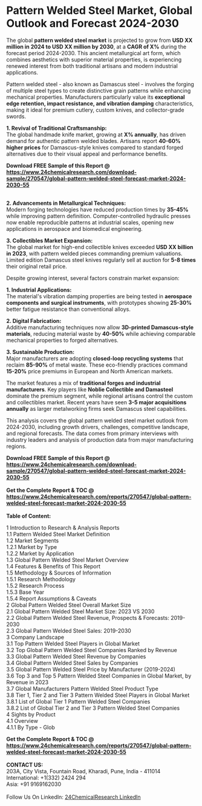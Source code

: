 <h1>Pattern Welded Steel Market, Global Outlook and Forecast 2024-2030</h1><p>The global <strong>pattern welded steel market</strong> is projected to grow from <strong>USD XX million in 2024 to USD XX million by 2030</strong>, at a <strong>CAGR of X%</strong> during the forecast period 2024-2030. This ancient metallurgical art form, which combines aesthetics with superior material properties, is experiencing renewed interest from both traditional artisans and modern industrial applications.</p><p>Pattern welded steel - also known as Damascus steel - involves the forging of multiple steel types to create distinctive grain patterns while enhancing mechanical properties. Manufacturers particularly value its <strong>exceptional edge retention, impact resistance, and vibration damping</strong> characteristics, making it ideal for premium cutlery, custom knives, and collector-grade swords.</p><p><strong>1. Revival of Traditional Craftsmanship:</strong><br>
The global handmade knife market, growing at <strong>X% annually</strong>, has driven demand for authentic pattern welded blades. Artisans report <strong>40-60% higher prices</strong> for Damascus-style knives compared to standard forged alternatives due to their visual appeal and performance benefits.</p><div><b>Download FREE Sample of this Report @ 
            <a href="https://www.24chemicalresearch.com/download-sample/270547/global-pattern-welded-steel-forecast-market-2024-2030-55">
            https://www.24chemicalresearch.com/download-sample/270547/global-pattern-welded-steel-forecast-market-2024-2030-55</a></b></div><br><p><strong>2. Advancements in Metallurgical Techniques:</strong><br>
Modern forging technologies have reduced production times by <strong>35-45%</strong> while improving pattern definition. Computer-controlled hydraulic presses now enable reproducible patterns at industrial scales, opening new applications in aerospace and biomedical engineering.</p><p><strong>3. Collectibles Market Expansion:</strong><br>
The global market for high-end collectible knives exceeded <strong>USD XX billion in 2023</strong>, with pattern welded pieces commanding premium valuations. Limited edition Damascus steel knives regularly sell at auction for <strong>5-8 times</strong> their original retail price.</p><p>Despite growing interest, several factors constrain market expansion:</p><p><strong>1. Industrial Applications:</strong><br>
The material's vibration damping properties are being tested in <strong>aerospace components and surgical instruments</strong>, with prototypes showing <strong>25-30%</strong> better fatigue resistance than conventional alloys.</p><p><strong>2. Digital Fabrication:</strong><br>
Additive manufacturing techniques now allow <strong>3D-printed Damascus-style materials</strong>, reducing material waste by <strong>40-50%</strong> while achieving comparable mechanical properties to forged alternatives.</p><p><strong>3. Sustainable Production:</strong><br>
Major manufacturers are adopting <strong>closed-loop recycling systems</strong> that reclaim <strong>85-90%</strong> of metal waste. These eco-friendly practices command <strong>15-20%</strong> price premiums in European and North American markets.</p><p>The market features a mix of <strong>traditional forges and industrial manufacturers</strong>. Key players like <strong>Noblie Collectible and Damasteel</strong> dominate the premium segment, while regional artisans control the custom and collectibles market. Recent years have seen <strong>3-5 major acquisitions annually</strong> as larger metalworking firms seek Damascus steel capabilities.</p><p>This analysis covers the global pattern welded steel market outlook from 2024-2030, including growth drivers, challenges, competitive landscape, and regional forecasts. The data comes from primary interviews with industry leaders and analysis of production data from major manufacturing regions.</p><div><b>Download FREE Sample of this Report @ 
            <a href="https://www.24chemicalresearch.com/download-sample/270547/global-pattern-welded-steel-forecast-market-2024-2030-55">
            https://www.24chemicalresearch.com/download-sample/270547/global-pattern-welded-steel-forecast-market-2024-2030-55</a></b></div><br><div><b>Get the Complete Report & TOC @ 
            <a href="https://www.24chemicalresearch.com/reports/270547/global-pattern-welded-steel-forecast-market-2024-2030-55">
            https://www.24chemicalresearch.com/reports/270547/global-pattern-welded-steel-forecast-market-2024-2030-55</a></b></div><br>
            <b>Table of Content:</b><p>1 Introduction to Research & Analysis Reports<br />
    1.1 Pattern Welded Steel Market Definition<br />
    1.2 Market Segments<br />
        1.2.1 Market by Type<br />
        1.2.2 Market by Application<br />
    1.3 Global Pattern Welded Steel Market Overview<br />
    1.4 Features & Benefits of This Report<br />
    1.5 Methodology & Sources of Information<br />
        1.5.1 Research Methodology<br />
        1.5.2 Research Process<br />
        1.5.3 Base Year<br />
        1.5.4 Report Assumptions & Caveats<br />
2 Global Pattern Welded Steel Overall Market Size<br />
    2.1 Global Pattern Welded Steel Market Size: 2023 VS 2030<br />
    2.2 Global Pattern Welded Steel Revenue, Prospects & Forecasts: 2019-2030<br />
    2.3 Global Pattern Welded Steel Sales: 2019-2030<br />
3 Company Landscape<br />
    3.1 Top Pattern Welded Steel Players in Global Market<br />
    3.2 Top Global Pattern Welded Steel Companies Ranked by Revenue<br />
    3.3 Global Pattern Welded Steel Revenue by Companies<br />
    3.4 Global Pattern Welded Steel Sales by Companies<br />
    3.5 Global Pattern Welded Steel Price by Manufacturer (2019-2024)<br />
    3.6 Top 3 and Top 5 Pattern Welded Steel Companies in Global Market, by Revenue in 2023<br />
    3.7 Global Manufacturers Pattern Welded Steel Product Type<br />
    3.8 Tier 1, Tier 2 and Tier 3 Pattern Welded Steel Players in Global Market<br />
        3.8.1 List of Global Tier 1 Pattern Welded Steel Companies<br />
        3.8.2 List of Global Tier 2 and Tier 3 Pattern Welded Steel Companies<br />
4 Sights by Product<br />
    4.1 Overview<br />
        4.1.1 By Type - Glob</p><div><b>Get the Complete Report & TOC @ 
            <a href="https://www.24chemicalresearch.com/reports/270547/global-pattern-welded-steel-forecast-market-2024-2030-55">
            https://www.24chemicalresearch.com/reports/270547/global-pattern-welded-steel-forecast-market-2024-2030-55</a></b></div><br><b>CONTACT US:</b><br>
            203A, City Vista, Fountain Road, Kharadi, Pune, India - 411014<br>
            International: +1(332) 2424 294<br>
            Asia: +91 9169162030 <br><br>
            Follow Us On LinkedIn: <a href="https://www.linkedin.com/company/24chemicalresearch/">24ChemicalResearch LinkedIn</a>